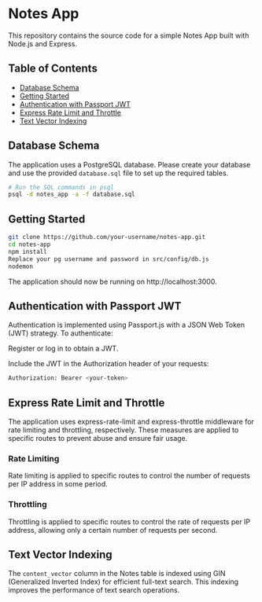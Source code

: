 # Notes App

This repository contains the source code for a simple Notes App built with Node.js and Express.

## Table of Contents

- [Database Schema](#database-schema)
- [Getting Started](#getting-started)
- [Authentication with Passport JWT](#authentication-with-passport-jwt)
- [Express Rate Limit and Throttle](#express-rate-limit-and-throttle)
- [Text Vector Indexing](#text-vector-indexing)

## Database Schema

The application uses a PostgreSQL database. Please create your database and use the provided `database.sql` file to set up the required tables.

```bash
# Run the SQL commands in psql
psql -d notes_app -a -f database.sql
```

## Getting Started

```bash
git clone https://github.com/your-username/notes-app.git
cd notes-app
npm install
Replace your pg username and password in src/config/db.js
nodemon
```
The application should now be running on http://localhost:3000.

## Authentication with Passport JWT

Authentication is implemented using Passport.js with a JSON Web Token (JWT) strategy. To authenticate:

Register or log in to obtain a JWT.

Include the JWT in the Authorization header of your requests:

```bash
Authorization: Bearer <your-token>
```

## Express Rate Limit and Throttle

The application uses express-rate-limit and express-throttle middleware for rate limiting and throttling, respectively. These measures are applied to specific routes to prevent abuse and ensure fair usage.

### Rate Limiting
Rate limiting is applied to specific routes to control the number of requests per IP address in some period.

### Throttling
Throttling is applied to specific routes to control the rate of requests per IP address, allowing only a certain number of requests per second.

## Text Vector Indexing

The `content_vector` column in the Notes table is indexed using GIN (Generalized Inverted Index) for efficient full-text search. This indexing improves the performance of text search operations.
